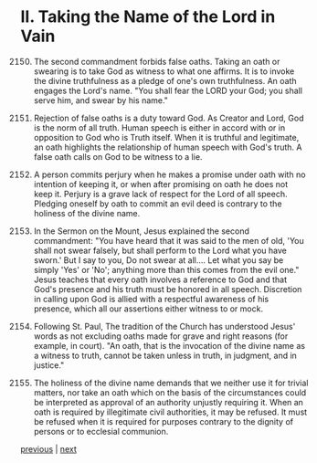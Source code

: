 # II. Taking the Name of the Lord in Vain

2150. The second commandment forbids false oaths. Taking an oath or swearing is to take God as witness to what one affirms. It is to invoke the divine truthfulness as a pledge of one's own truthfulness. An oath engages the Lord's name. "You shall fear the LORD your God; you shall serve him, and swear by his name."

2151. Rejection of false oaths is a duty toward God. As Creator and Lord, God is the norm of all truth. Human speech is either in accord with or in opposition to God who is Truth itself. When it is truthful and legitimate, an oath highlights the relationship of human speech with God's truth. A false oath calls on God to be witness to a lie.

2152. A person commits perjury when he makes a promise under oath with no intention of keeping it, or when after promising on oath he does not keep it. Perjury is a grave lack of respect for the Lord of all speech. Pledging oneself by oath to commit an evil deed is contrary to the holiness of the divine name.

2153. In the Sermon on the Mount, Jesus explained the second commandment: "You have heard that it was said to the men of old, 'You shall not swear falsely, but shall perform to the Lord what you have sworn.' But I say to you, Do not swear at all.... Let what you say be simply 'Yes' or 'No'; anything more than this comes from the evil one." Jesus teaches that every oath involves a reference to God and that God's presence and his truth must be honored in all speech. Discretion in calling upon God is allied with a respectful awareness of his presence, which all our assertions either witness to or mock.

2154. Following St. Paul, The tradition of the Church has understood Jesus' words as not excluding oaths made for grave and right reasons (for example, in court). "An oath, that is the invocation of the divine name as a witness to truth, cannot be taken unless in truth, in judgment, and in justice."

2155. The holiness of the divine name demands that we neither use it for trivial matters, nor take an oath which on the basis of the circumstances could be interpreted as approval of an authority unjustly requiring it. When an oath is required by illegitimate civil authorities, it may be refused. It must be refused when it is required for purposes contrary to the dignity of persons or to ecclesial communion.

[previous](https://github.com/Tenari/non-fiction/blob/master/catechism/__P7I.md) | [next](https://github.com/Tenari/non-fiction/blob/master/catechism/__P7K.md)